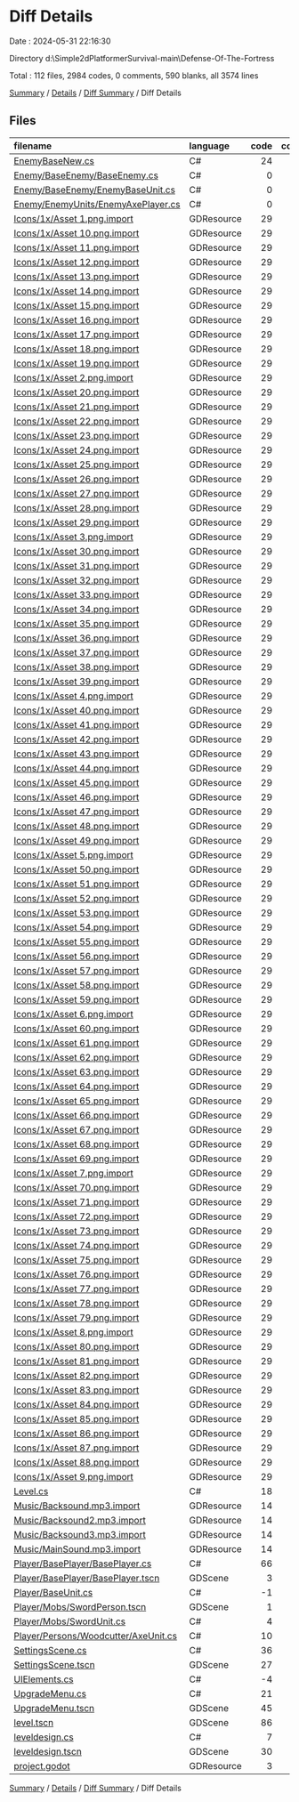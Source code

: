 # Diff Details

Date : 2024-05-31 22:16:30

Directory d:\\Simple2dPlatformerSurvival-main\\Defense-Of-The-Fortress

Total : 112 files,  2984 codes, 0 comments, 590 blanks, all 3574 lines

[Summary](results.md) / [Details](details.md) / [Diff Summary](diff.md) / Diff Details

## Files
| filename | language | code | comment | blank | total |
| :--- | :--- | ---: | ---: | ---: | ---: |
| [EnemyBaseNew.cs](/EnemyBaseNew.cs) | C# | 24 | 0 | -9 | 15 |
| [Enemy/BaseEnemy/BaseEnemy.cs](/Enemy/BaseEnemy/BaseEnemy.cs) | C# | 0 | 0 | -2 | -2 |
| [Enemy/BaseEnemy/EnemyBaseUnit.cs](/Enemy/BaseEnemy/EnemyBaseUnit.cs) | C# | 0 | -9 | -18 | -27 |
| [Enemy/EnemyUnits/EnemyAxePlayer.cs](/Enemy/EnemyUnits/EnemyAxePlayer.cs) | C# | 0 | 0 | -1 | -1 |
| [Icons/1x/Asset 1.png.import](/Icons/1x/Asset%201.png.import) | GDResource | 29 | 0 | 6 | 35 |
| [Icons/1x/Asset 10.png.import](/Icons/1x/Asset%2010.png.import) | GDResource | 29 | 0 | 6 | 35 |
| [Icons/1x/Asset 11.png.import](/Icons/1x/Asset%2011.png.import) | GDResource | 29 | 0 | 6 | 35 |
| [Icons/1x/Asset 12.png.import](/Icons/1x/Asset%2012.png.import) | GDResource | 29 | 0 | 6 | 35 |
| [Icons/1x/Asset 13.png.import](/Icons/1x/Asset%2013.png.import) | GDResource | 29 | 0 | 6 | 35 |
| [Icons/1x/Asset 14.png.import](/Icons/1x/Asset%2014.png.import) | GDResource | 29 | 0 | 6 | 35 |
| [Icons/1x/Asset 15.png.import](/Icons/1x/Asset%2015.png.import) | GDResource | 29 | 0 | 6 | 35 |
| [Icons/1x/Asset 16.png.import](/Icons/1x/Asset%2016.png.import) | GDResource | 29 | 0 | 6 | 35 |
| [Icons/1x/Asset 17.png.import](/Icons/1x/Asset%2017.png.import) | GDResource | 29 | 0 | 6 | 35 |
| [Icons/1x/Asset 18.png.import](/Icons/1x/Asset%2018.png.import) | GDResource | 29 | 0 | 6 | 35 |
| [Icons/1x/Asset 19.png.import](/Icons/1x/Asset%2019.png.import) | GDResource | 29 | 0 | 6 | 35 |
| [Icons/1x/Asset 2.png.import](/Icons/1x/Asset%202.png.import) | GDResource | 29 | 0 | 6 | 35 |
| [Icons/1x/Asset 20.png.import](/Icons/1x/Asset%2020.png.import) | GDResource | 29 | 0 | 6 | 35 |
| [Icons/1x/Asset 21.png.import](/Icons/1x/Asset%2021.png.import) | GDResource | 29 | 0 | 6 | 35 |
| [Icons/1x/Asset 22.png.import](/Icons/1x/Asset%2022.png.import) | GDResource | 29 | 0 | 6 | 35 |
| [Icons/1x/Asset 23.png.import](/Icons/1x/Asset%2023.png.import) | GDResource | 29 | 0 | 6 | 35 |
| [Icons/1x/Asset 24.png.import](/Icons/1x/Asset%2024.png.import) | GDResource | 29 | 0 | 6 | 35 |
| [Icons/1x/Asset 25.png.import](/Icons/1x/Asset%2025.png.import) | GDResource | 29 | 0 | 6 | 35 |
| [Icons/1x/Asset 26.png.import](/Icons/1x/Asset%2026.png.import) | GDResource | 29 | 0 | 6 | 35 |
| [Icons/1x/Asset 27.png.import](/Icons/1x/Asset%2027.png.import) | GDResource | 29 | 0 | 6 | 35 |
| [Icons/1x/Asset 28.png.import](/Icons/1x/Asset%2028.png.import) | GDResource | 29 | 0 | 6 | 35 |
| [Icons/1x/Asset 29.png.import](/Icons/1x/Asset%2029.png.import) | GDResource | 29 | 0 | 6 | 35 |
| [Icons/1x/Asset 3.png.import](/Icons/1x/Asset%203.png.import) | GDResource | 29 | 0 | 6 | 35 |
| [Icons/1x/Asset 30.png.import](/Icons/1x/Asset%2030.png.import) | GDResource | 29 | 0 | 6 | 35 |
| [Icons/1x/Asset 31.png.import](/Icons/1x/Asset%2031.png.import) | GDResource | 29 | 0 | 6 | 35 |
| [Icons/1x/Asset 32.png.import](/Icons/1x/Asset%2032.png.import) | GDResource | 29 | 0 | 6 | 35 |
| [Icons/1x/Asset 33.png.import](/Icons/1x/Asset%2033.png.import) | GDResource | 29 | 0 | 6 | 35 |
| [Icons/1x/Asset 34.png.import](/Icons/1x/Asset%2034.png.import) | GDResource | 29 | 0 | 6 | 35 |
| [Icons/1x/Asset 35.png.import](/Icons/1x/Asset%2035.png.import) | GDResource | 29 | 0 | 6 | 35 |
| [Icons/1x/Asset 36.png.import](/Icons/1x/Asset%2036.png.import) | GDResource | 29 | 0 | 6 | 35 |
| [Icons/1x/Asset 37.png.import](/Icons/1x/Asset%2037.png.import) | GDResource | 29 | 0 | 6 | 35 |
| [Icons/1x/Asset 38.png.import](/Icons/1x/Asset%2038.png.import) | GDResource | 29 | 0 | 6 | 35 |
| [Icons/1x/Asset 39.png.import](/Icons/1x/Asset%2039.png.import) | GDResource | 29 | 0 | 6 | 35 |
| [Icons/1x/Asset 4.png.import](/Icons/1x/Asset%204.png.import) | GDResource | 29 | 0 | 6 | 35 |
| [Icons/1x/Asset 40.png.import](/Icons/1x/Asset%2040.png.import) | GDResource | 29 | 0 | 6 | 35 |
| [Icons/1x/Asset 41.png.import](/Icons/1x/Asset%2041.png.import) | GDResource | 29 | 0 | 6 | 35 |
| [Icons/1x/Asset 42.png.import](/Icons/1x/Asset%2042.png.import) | GDResource | 29 | 0 | 6 | 35 |
| [Icons/1x/Asset 43.png.import](/Icons/1x/Asset%2043.png.import) | GDResource | 29 | 0 | 6 | 35 |
| [Icons/1x/Asset 44.png.import](/Icons/1x/Asset%2044.png.import) | GDResource | 29 | 0 | 6 | 35 |
| [Icons/1x/Asset 45.png.import](/Icons/1x/Asset%2045.png.import) | GDResource | 29 | 0 | 6 | 35 |
| [Icons/1x/Asset 46.png.import](/Icons/1x/Asset%2046.png.import) | GDResource | 29 | 0 | 6 | 35 |
| [Icons/1x/Asset 47.png.import](/Icons/1x/Asset%2047.png.import) | GDResource | 29 | 0 | 6 | 35 |
| [Icons/1x/Asset 48.png.import](/Icons/1x/Asset%2048.png.import) | GDResource | 29 | 0 | 6 | 35 |
| [Icons/1x/Asset 49.png.import](/Icons/1x/Asset%2049.png.import) | GDResource | 29 | 0 | 6 | 35 |
| [Icons/1x/Asset 5.png.import](/Icons/1x/Asset%205.png.import) | GDResource | 29 | 0 | 6 | 35 |
| [Icons/1x/Asset 50.png.import](/Icons/1x/Asset%2050.png.import) | GDResource | 29 | 0 | 6 | 35 |
| [Icons/1x/Asset 51.png.import](/Icons/1x/Asset%2051.png.import) | GDResource | 29 | 0 | 6 | 35 |
| [Icons/1x/Asset 52.png.import](/Icons/1x/Asset%2052.png.import) | GDResource | 29 | 0 | 6 | 35 |
| [Icons/1x/Asset 53.png.import](/Icons/1x/Asset%2053.png.import) | GDResource | 29 | 0 | 6 | 35 |
| [Icons/1x/Asset 54.png.import](/Icons/1x/Asset%2054.png.import) | GDResource | 29 | 0 | 6 | 35 |
| [Icons/1x/Asset 55.png.import](/Icons/1x/Asset%2055.png.import) | GDResource | 29 | 0 | 6 | 35 |
| [Icons/1x/Asset 56.png.import](/Icons/1x/Asset%2056.png.import) | GDResource | 29 | 0 | 6 | 35 |
| [Icons/1x/Asset 57.png.import](/Icons/1x/Asset%2057.png.import) | GDResource | 29 | 0 | 6 | 35 |
| [Icons/1x/Asset 58.png.import](/Icons/1x/Asset%2058.png.import) | GDResource | 29 | 0 | 6 | 35 |
| [Icons/1x/Asset 59.png.import](/Icons/1x/Asset%2059.png.import) | GDResource | 29 | 0 | 6 | 35 |
| [Icons/1x/Asset 6.png.import](/Icons/1x/Asset%206.png.import) | GDResource | 29 | 0 | 6 | 35 |
| [Icons/1x/Asset 60.png.import](/Icons/1x/Asset%2060.png.import) | GDResource | 29 | 0 | 6 | 35 |
| [Icons/1x/Asset 61.png.import](/Icons/1x/Asset%2061.png.import) | GDResource | 29 | 0 | 6 | 35 |
| [Icons/1x/Asset 62.png.import](/Icons/1x/Asset%2062.png.import) | GDResource | 29 | 0 | 6 | 35 |
| [Icons/1x/Asset 63.png.import](/Icons/1x/Asset%2063.png.import) | GDResource | 29 | 0 | 6 | 35 |
| [Icons/1x/Asset 64.png.import](/Icons/1x/Asset%2064.png.import) | GDResource | 29 | 0 | 6 | 35 |
| [Icons/1x/Asset 65.png.import](/Icons/1x/Asset%2065.png.import) | GDResource | 29 | 0 | 6 | 35 |
| [Icons/1x/Asset 66.png.import](/Icons/1x/Asset%2066.png.import) | GDResource | 29 | 0 | 6 | 35 |
| [Icons/1x/Asset 67.png.import](/Icons/1x/Asset%2067.png.import) | GDResource | 29 | 0 | 6 | 35 |
| [Icons/1x/Asset 68.png.import](/Icons/1x/Asset%2068.png.import) | GDResource | 29 | 0 | 6 | 35 |
| [Icons/1x/Asset 69.png.import](/Icons/1x/Asset%2069.png.import) | GDResource | 29 | 0 | 6 | 35 |
| [Icons/1x/Asset 7.png.import](/Icons/1x/Asset%207.png.import) | GDResource | 29 | 0 | 6 | 35 |
| [Icons/1x/Asset 70.png.import](/Icons/1x/Asset%2070.png.import) | GDResource | 29 | 0 | 6 | 35 |
| [Icons/1x/Asset 71.png.import](/Icons/1x/Asset%2071.png.import) | GDResource | 29 | 0 | 6 | 35 |
| [Icons/1x/Asset 72.png.import](/Icons/1x/Asset%2072.png.import) | GDResource | 29 | 0 | 6 | 35 |
| [Icons/1x/Asset 73.png.import](/Icons/1x/Asset%2073.png.import) | GDResource | 29 | 0 | 6 | 35 |
| [Icons/1x/Asset 74.png.import](/Icons/1x/Asset%2074.png.import) | GDResource | 29 | 0 | 6 | 35 |
| [Icons/1x/Asset 75.png.import](/Icons/1x/Asset%2075.png.import) | GDResource | 29 | 0 | 6 | 35 |
| [Icons/1x/Asset 76.png.import](/Icons/1x/Asset%2076.png.import) | GDResource | 29 | 0 | 6 | 35 |
| [Icons/1x/Asset 77.png.import](/Icons/1x/Asset%2077.png.import) | GDResource | 29 | 0 | 6 | 35 |
| [Icons/1x/Asset 78.png.import](/Icons/1x/Asset%2078.png.import) | GDResource | 29 | 0 | 6 | 35 |
| [Icons/1x/Asset 79.png.import](/Icons/1x/Asset%2079.png.import) | GDResource | 29 | 0 | 6 | 35 |
| [Icons/1x/Asset 8.png.import](/Icons/1x/Asset%208.png.import) | GDResource | 29 | 0 | 6 | 35 |
| [Icons/1x/Asset 80.png.import](/Icons/1x/Asset%2080.png.import) | GDResource | 29 | 0 | 6 | 35 |
| [Icons/1x/Asset 81.png.import](/Icons/1x/Asset%2081.png.import) | GDResource | 29 | 0 | 6 | 35 |
| [Icons/1x/Asset 82.png.import](/Icons/1x/Asset%2082.png.import) | GDResource | 29 | 0 | 6 | 35 |
| [Icons/1x/Asset 83.png.import](/Icons/1x/Asset%2083.png.import) | GDResource | 29 | 0 | 6 | 35 |
| [Icons/1x/Asset 84.png.import](/Icons/1x/Asset%2084.png.import) | GDResource | 29 | 0 | 6 | 35 |
| [Icons/1x/Asset 85.png.import](/Icons/1x/Asset%2085.png.import) | GDResource | 29 | 0 | 6 | 35 |
| [Icons/1x/Asset 86.png.import](/Icons/1x/Asset%2086.png.import) | GDResource | 29 | 0 | 6 | 35 |
| [Icons/1x/Asset 87.png.import](/Icons/1x/Asset%2087.png.import) | GDResource | 29 | 0 | 6 | 35 |
| [Icons/1x/Asset 88.png.import](/Icons/1x/Asset%2088.png.import) | GDResource | 29 | 0 | 6 | 35 |
| [Icons/1x/Asset 9.png.import](/Icons/1x/Asset%209.png.import) | GDResource | 29 | 0 | 6 | 35 |
| [Level.cs](/Level.cs) | C# | 18 | 5 | 4 | 27 |
| [Music/Backsound.mp3.import](/Music/Backsound.mp3.import) | GDResource | 14 | 0 | 6 | 20 |
| [Music/Backsound2.mp3.import](/Music/Backsound2.mp3.import) | GDResource | 14 | 0 | 6 | 20 |
| [Music/Backsound3.mp3.import](/Music/Backsound3.mp3.import) | GDResource | 14 | 0 | 6 | 20 |
| [Music/MainSound.mp3.import](/Music/MainSound.mp3.import) | GDResource | 14 | 0 | 6 | 20 |
| [Player/BasePlayer/BasePlayer.cs](/Player/BasePlayer/BasePlayer.cs) | C# | 66 | 0 | 13 | 79 |
| [Player/BasePlayer/BasePlayer.tscn](/Player/BasePlayer/BasePlayer.tscn) | GDScene | 3 | 0 | 1 | 4 |
| [Player/BaseUnit.cs](/Player/BaseUnit.cs) | C# | -1 | 0 | -8 | -9 |
| [Player/Mobs/SwordPerson.tscn](/Player/Mobs/SwordPerson.tscn) | GDScene | 1 | 0 | 0 | 1 |
| [Player/Mobs/SwordUnit.cs](/Player/Mobs/SwordUnit.cs) | C# | 4 | 0 | 1 | 5 |
| [Player/Persons/Woodcutter/AxeUnit.cs](/Player/Persons/Woodcutter/AxeUnit.cs) | C# | 10 | 0 | 1 | 11 |
| [SettingsScene.cs](/SettingsScene.cs) | C# | 36 | 2 | 9 | 47 |
| [SettingsScene.tscn](/SettingsScene.tscn) | GDScene | 27 | 0 | 7 | 34 |
| [UIElements.cs](/UIElements.cs) | C# | -4 | 0 | 0 | -4 |
| [UpgradeMenu.cs](/UpgradeMenu.cs) | C# | 21 | 2 | 9 | 32 |
| [UpgradeMenu.tscn](/UpgradeMenu.tscn) | GDScene | 45 | 0 | 10 | 55 |
| [level.tscn](/level.tscn) | GDScene | 86 | 0 | 17 | 103 |
| [leveldesign.cs](/leveldesign.cs) | C# | 7 | 0 | -3 | 4 |
| [leveldesign.tscn](/leveldesign.tscn) | GDScene | 30 | 0 | 5 | 35 |
| [project.godot](/project.godot) | GDResource | 3 | 0 | 2 | 5 |

[Summary](results.md) / [Details](details.md) / [Diff Summary](diff.md) / Diff Details